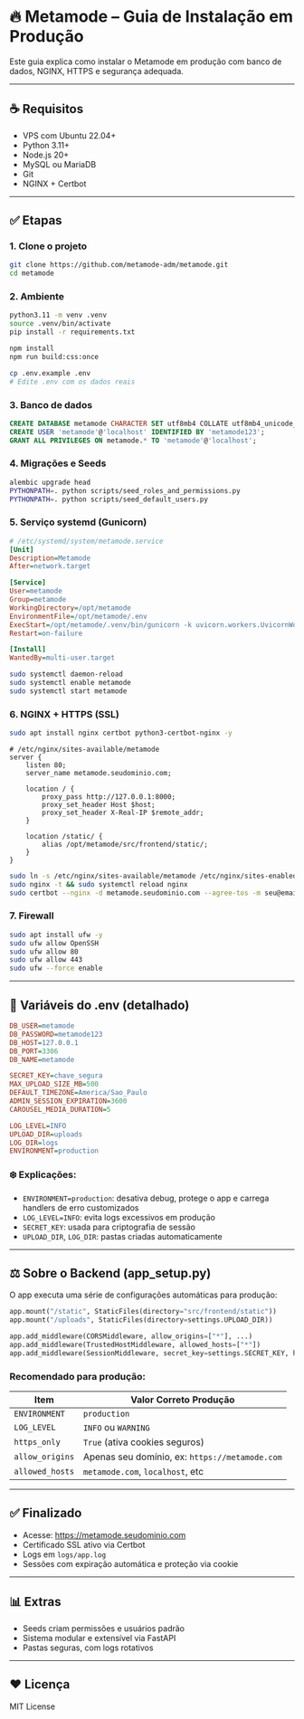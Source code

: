 # 🔥 Metamode – Guia de Instalação em Produção

Este guia explica como instalar o Metamode em produção com banco de dados, NGINX, HTTPS e segurança adequada.

---

## ☕ Requisitos

- VPS com Ubuntu 22.04+
- Python 3.11+
- Node.js 20+
- MySQL ou MariaDB
- Git
- NGINX + Certbot

---

## ✅ Etapas

### 1. Clone o projeto
```bash
git clone https://github.com/metamode-adm/metamode.git
cd metamode
```

### 2. Ambiente
```bash
python3.11 -m venv .venv
source .venv/bin/activate
pip install -r requirements.txt

npm install
npm run build:css:once

cp .env.example .env
# Edite .env com os dados reais
```

### 3. Banco de dados
```sql
CREATE DATABASE metamode CHARACTER SET utf8mb4 COLLATE utf8mb4_unicode_ci;
CREATE USER 'metamode'@'localhost' IDENTIFIED BY 'metamode123';
GRANT ALL PRIVILEGES ON metamode.* TO 'metamode'@'localhost';
```

### 4. Migrações e Seeds
```bash
alembic upgrade head
PYTHONPATH=. python scripts/seed_roles_and_permissions.py
PYTHONPATH=. python scripts/seed_default_users.py
```

### 5. Serviço systemd (Gunicorn)
```ini
# /etc/systemd/system/metamode.service
[Unit]
Description=Metamode
After=network.target

[Service]
User=metamode
Group=metamode
WorkingDirectory=/opt/metamode
EnvironmentFile=/opt/metamode/.env
ExecStart=/opt/metamode/.venv/bin/gunicorn -k uvicorn.workers.UvicornWorker src.main:app -b 127.0.0.1:8000
Restart=on-failure

[Install]
WantedBy=multi-user.target
```

```bash
sudo systemctl daemon-reload
sudo systemctl enable metamode
sudo systemctl start metamode
```

### 6. NGINX + HTTPS (SSL)
```bash
sudo apt install nginx certbot python3-certbot-nginx -y
```
```nginx
# /etc/nginx/sites-available/metamode
server {
    listen 80;
    server_name metamode.seudominio.com;

    location / {
        proxy_pass http://127.0.0.1:8000;
        proxy_set_header Host $host;
        proxy_set_header X-Real-IP $remote_addr;
    }

    location /static/ {
        alias /opt/metamode/src/frontend/static/;
    }
}
```
```bash
sudo ln -s /etc/nginx/sites-available/metamode /etc/nginx/sites-enabled/
sudo nginx -t && sudo systemctl reload nginx
sudo certbot --nginx -d metamode.seudominio.com --agree-tos -m seu@email.com
```

### 7. Firewall
```bash
sudo apt install ufw -y
sudo ufw allow OpenSSH
sudo ufw allow 80
sudo ufw allow 443
sudo ufw --force enable
```

---

## 🔹 Variáveis do .env (detalhado)

```ini
DB_USER=metamode
DB_PASSWORD=metamode123
DB_HOST=127.0.0.1
DB_PORT=3306
DB_NAME=metamode

SECRET_KEY=chave_segura
MAX_UPLOAD_SIZE_MB=500
DEFAULT_TIMEZONE=America/Sao_Paulo
ADMIN_SESSION_EXPIRATION=3600
CAROUSEL_MEDIA_DURATION=5

LOG_LEVEL=INFO
UPLOAD_DIR=uploads
LOG_DIR=logs
ENVIRONMENT=production
```

### ❄️ Explicações:
- `ENVIRONMENT=production`: desativa debug, protege o app e carrega handlers de erro customizados
- `LOG_LEVEL=INFO`: evita logs excessivos em produção
- `SECRET_KEY`: usada para criptografia de sessão
- `UPLOAD_DIR`, `LOG_DIR`: pastas criadas automaticamente

---

## ⚖️ Sobre o Backend (app_setup.py)

O app executa uma série de configurações automáticas para produção:

```python
app.mount("/static", StaticFiles(directory="src/frontend/static"))
app.mount("/uploads", StaticFiles(directory=settings.UPLOAD_DIR))

app.add_middleware(CORSMiddleware, allow_origins=["*"], ...)
app.add_middleware(TrustedHostMiddleware, allowed_hosts=["*"])
app.add_middleware(SessionMiddleware, secret_key=settings.SECRET_KEY, https_only=False, max_age=settings.ADMIN_SESSION_EXPIRATION)
```

### Recomendado para produção:

| Item                   | Valor Correto Produção                         |
|------------------------|-----------------------------------------------|
| `ENVIRONMENT`          | `production`                                  |
| `LOG_LEVEL`            | `INFO` ou `WARNING`                           |
| `https_only`           | `True` (ativa cookies seguros)                |
| `allow_origins`        | Apenas seu domínio, ex: `https://metamode.com`|
| `allowed_hosts`        | `metamode.com`, `localhost`, etc              |

---

## ✅ Finalizado

- Acesse: https://metamode.seudominio.com
- Certificado SSL ativo via Certbot
- Logs em `logs/app.log`
- Sessões com expiração automática e proteção via cookie

---

## 📊 Extras

- Seeds criam permissões e usuários padrão
- Sistema modular e extensível via FastAPI
- Pastas seguras, com logs rotativos

---


## ❤️ Licença

MIT License

